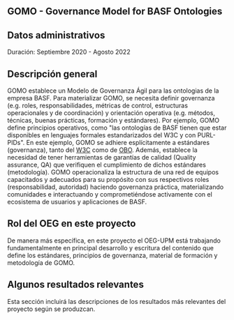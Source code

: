 ## GOMO - Governance Model for BASF Ontologies

## Datos administrativos

Duración: Septiembre 2020 - Agosto 2022


## Descripción general
GOMO establece un Modelo de Governanza Ágil para las ontologias de la empresa BASF. Para materializar GOMO, se necesita definir governanza (e.g. roles, responsabilidades, métricas de control, estructuras operacionales y de coordinación) y orientación operativa (e.g. métodos, técnicas, buenas prácticas, formación y estándares). Por ejemplo, GOMO define principios operativos, como "las ontologías de BASF tienen que estar disponibles en lenguajes formales estandarizados del W3C y con PURL-PIDs". En este ejemplo, GOMO se adhiere esplícitamente a estándares (governanza), tanto del [W3C](https://www.w3.org/) como de [OBO](http://www.obofoundry.org/). Además, establece la necesidad de tener herramientas de garantías de calidad (Quality assurance, QA) que verifiquen el cumplimiento de dichos estándares (metodología). GOMO operacionaliza la estructura de una red de equipos capacitados y adecuados para su propósito con sus respectivos roles (responsabilidad, autoridad) haciendo governanza práctica, materializando comunidades e interactuando y comprometiéndose activamente con el ecosistema de usuarios y aplicaciones de BASF.


## Rol del OEG en este proyecto
De manera más específica, en este proyecto el OEG-UPM está trabajando fundamentalmente en principal desarrollo y escritura del contenido que define los estándares, principios de governanza, material de formación y metodología de GOMO.


## Algunos resultados relevantes
Esta sección incluirá las descripciones de los resultados más relevantes del proyecto según se produzcan.